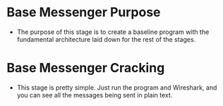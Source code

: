 # Base Messenger Purpose

* The purpose of this stage is to create a baseline program with the fundamental architecture laid down for the rest of the stages.

# Base Messenger Cracking

* This stage is pretty simple. Just run the program and Wireshark, and you can see all the messages being sent in plain text.
